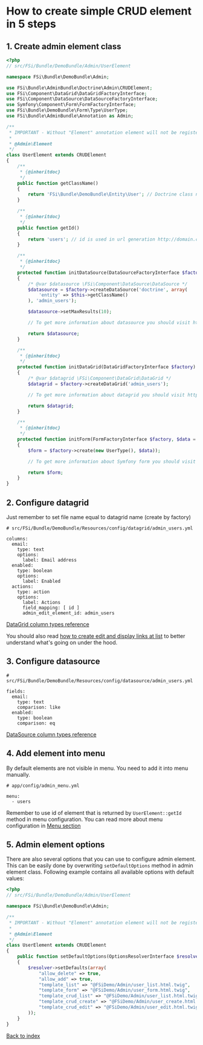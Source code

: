 # How to create simple CRUD element in 5 steps

## 1. Create admin element class

```php
<?php
// src/FSi/Bundle/DemoBundle/Admin/UserElement

namespace FSi\Bundle\DemoBundle\Admin;

use FSi\Bundle\AdminBundle\Doctrine\Admin\CRUDElement;
use FSi\Component\DataGrid\DataGridFactoryInterface;
use FSi\Component\DataSource\DataSourceFactoryInterface;
use Symfony\Component\Form\FormFactoryInterface;
use FSi\Bundle\DemoBundle\Form\Type\UserType;
use FSi\Bundle\AdminBundle\Annotation as Admin;

/**
 * IMPORTANT - Without "Element" annotation element will not be registered in admin elements manager!
 *
 * @Admin\Element
 */
class UserElement extends CRUDElement
{
    /**
     * {@inheritdoc}
     */
    public function getClassName()
    {
        return 'FSi\Bundle\DemoBundle\Entity\User'; // Doctrine class name
    }

    /**
     * {@inheritdoc}
     */
    public function getId()
    {
        return 'users'; // id is used in url generation http://domain.com/admin/{id}/list
    }

    /**
     * {@inheritdoc}
     */
    protected function initDataSource(DataSourceFactoryInterface $factory)
    {
        /* @var $datasource \FSi\Component\DataSource\DataSource */
        $datasource = $factory->createDataSource('doctrine', array(
            'entity' => $this->getClassName()
        ), 'admin_users');

        $datasource->setMaxResults(10);

        // To get more information about datasource you should visit https://github.com/fsi-open/datasource-bundle/blob/master/Resources/docs/basic_usage.md

        return $datasource;
    }

    /**
     * {@inheritdoc}
     */
    protected function initDataGrid(DataGridFactoryInterface $factory)
    {
        /* @var $datagrid \FSi\Component\DataGrid\DataGrid */
        $datagrid = $factory->createDataGrid('admin_users');

        // To get more information about datagrid you should visit https://github.com/fsi-open/datagrid-bundle/blob/master/Resources/docs/basic_usage.md

        return $datagrid;
    }

    /**
     * {@inheritdoc}
     */
    protected function initForm(FormFactoryInterface $factory, $data = null)
    {
        $form = $factory->create(new UserType(), $data));

        // To get more information about Symfony form you should visit http://symfony.com/doc/current/book/forms.html

        return $form;
    }
}
```

## 2. Configure datagrid

Just remember to set file name equal to datagrid name (create by factory)

```
# src/FSi/Bundle/DemoBundle/Resources/config/datagrid/admin_users.yml

columns:
  email:
    type: text
    options:
      label: Email address
  enabled:
    type: boolean
    options:
      label: Enabled
  actions:
    type: action
    options:
      label: Actions
      field_mapping: [ id ]
      admin_edit_element_id: admin_users
```

[DataGrid column types reference](https://github.com/fsi-open/datagrid-bundle/blob/master/Resources/docs/columns.md)

You should also read [how to create edit and display links at list](how_to_create_edit_link_at_list.md) to better
understand what's going on under the hood.

## 3. Configure datasource

```
# src/FSi/Bundle/DemoBundle/Resources/config/datasource/admin_users.yml

fields:
  email:
    type: text
    comparison: like
  enabled:
    type: boolean
    comparison: eq
```

[DataSource column types reference](https://github.com/fsi-open/datasource-bundle/blob/master/Resources/docs/columns.md)

## 4. Add element into menu

By default elements are not visible in menu. You need to add it into menu manually.

```
# app/config/admin_menu.yml

menu:
  - users

```

Remember to use id of element that is returned by ``UserElement::getId`` method in menu configuration.
You can read more about menu configuration in [Menu section](menu.md)

## 5. Admin element options

There are also several options that you can use to configure admin element.
This can be easily done by overwriting ``setDefaultOptions`` method in admin element class.
Following example contains all available options with default values:

```php
<?php
// src/FSi/Bundle/DemoBundle/Admin/UserElement

namespace FSi\Bundle\DemoBundle\Admin;

/**
 * IMPORTANT - Without "Element" annotation element will not be registered in admin elements manager!
 *
 * @Admin\Element
 */
class UserElement extends CRUDElement
{
    public function setDefaultOptions(OptionsResolverInterface $resolver)
    {
        $resolver->setDefaults(array(
            "allow_delete" => true,
            "allow_add" => true,
            "template_list" => "@FSiDemo/Admin/user_list.html.twig",
            "template_form" => "@FSiDemo/Admin/user_form.html.twig",
            "template_crud_list" => "@FSiDemo/Admin/user_list.html.twig", # deprecated since version 1.1, will be removed in version 1.2
            "template_crud_create" => "@FSiDemo/Admin/user_create.html.twig", # deprecated since version 1.1, will be removed in version 1.2
            "template_crud_edit" => "@FSiDemo/Admin/user_edit.html.twig", # deprecated since version 1.1, will be removed in version 1.2
        ));
    }
}
```

[Back to index](index.md)
